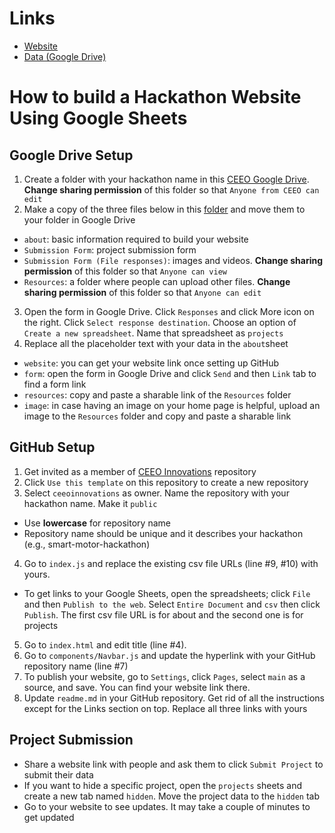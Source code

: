 # Links #
* [Website](https://ceeoinnovations.github.io/hackathon-template/)
* [Data (Google Drive)](https://drive.google.com/drive/folders/1E49pAmqL3kGckYD4MxFROPWgxLSnGrCE?usp=sharing)

# How to build a Hackathon Website Using Google Sheets #
## Google Drive Setup ##
1. Create a folder with your hackathon name in this [CEEO Google Drive](https://drive.google.com/drive/folders/1Q93uWY06GB0Hlg8kT3HfqQGiKK60VgR_?usp=sharing). **Change sharing permission** of this folder so that `Anyone from CEEO can edit`
2. Make a copy of the three files below in this [folder](https://drive.google.com/drive/folders/1E49pAmqL3kGckYD4MxFROPWgxLSnGrCE?usp=sharing) and move them to your folder in Google Drive
* `about`: basic information required to build your website
* `Submission Form`: project submission form
* `Submission Form (File responses)`: images and videos. **Change sharing permission** of this folder so that `Anyone can view`
* `Resources`: a folder where people can upload other files. **Change sharing permission** of this folder so that `Anyone can edit`
3. Open the form in Google Drive. Click `Responses` and click More icon on the right. Click `Select response destination`. Choose an option of `Create a new spreadsheet`. Name that spreadsheet as `projects`
4. Replace all the placeholder text with your data in the `about`sheet
* `website`: you can get your website link once setting up GitHub
* `form`: open the form in Google Drive and click `Send` and then `Link` tab to find a form link
* `resources`: copy and paste a sharable link of the `Resources` folder
* `image`: in case having an image on your home page is helpful, upload an image to the `Resources` folder and copy and paste a sharable link

## GitHub Setup ##
1. Get invited as a member of [CEEO Innovations](https://github.com/ceeoinnovations) repository
2. Click `Use this template` on this repository to create a new repository 
3. Select `ceeoinnovations` as owner. Name the repository with your hackathon name. Make it `public`
* Use **lowercase** for repository name
* Repository name should be unique and it describes your hackathon (e.g., smart-motor-hackathon) 
4. Go to `index.js` and replace the existing csv file URLs (line #9, #10) with yours. 
* To get links to your Google Sheets, open the spreadsheets; click `File` and then `Publish to the web`. Select `Entire Document` and `csv` then click `Publish`. The first csv file URL is for about and the second one is for projects
5. Go to `index.html` and edit title (line #4). 
6. Go to `components/Navbar.js` and update the hyperlink with your GitHub repository name (line #7) 
7. To publish your website, go to `Settings`, click `Pages`, select `main` as a source, and save. You can find your website link there.
8. Update `readme.md` in your GitHub repository. Get rid of all the instructions except for the Links section on top. Replace all three links with yours

## Project Submission ##
* Share a website link with people and ask them to click `Submit Project` to submit their data
* If you want to hide a specific project, open the `projects` sheets and create a new tab named `hidden`. Move the project data to the `hidden` tab
* Go to your website to see updates. It may take a couple of minutes to get updated
